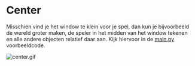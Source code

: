 # Center

Misschien vind je het window te klein voor je spel, dan kun je
bijvoorbeeld de wereld groter maken, de speler in het midden van het
window tekenen en alle andere objecten relatief daar aan. Kijk
hiervoor in de [main.py](main.py) voorbeeldcode.

![center.gif](center.gif)
